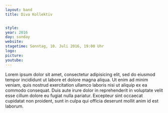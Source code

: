 ```yaml
---
layout: band
title: Diva Kollektiv


style:
year: 2016
day: sunday
website:
stagetime: Sonntag, 10. Juli 2016, 19:00 Uhr
logo:
picture:
youtube:
---
```

Lorem ipsum dolor sit amet, consectetur adipisicing elit, sed do eiusmod
tempor incididunt ut labore et dolore magna aliqua. Ut enim ad minim veniam,
quis nostrud exercitation ullamco laboris nisi ut aliquip ex ea commodo
consequat. Duis aute irure dolor in reprehenderit in voluptate velit esse
cillum dolore eu fugiat nulla pariatur. Excepteur sint occaecat cupidatat non
proident, sunt in culpa qui officia deserunt mollit anim id est laborum.
